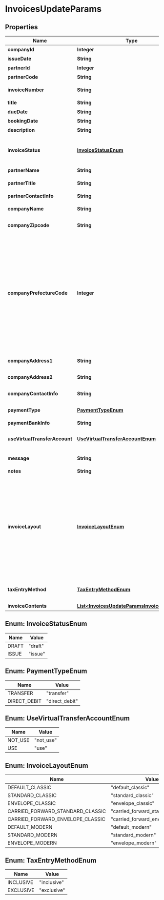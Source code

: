 

# InvoicesUpdateParams

## Properties

Name | Type | Description | Notes
------------ | ------------- | ------------- | -------------
**companyId** | **Integer** | 事業所ID | 
**issueDate** | **String** | 請求日 (yyyy-mm-dd) |  [optional]
**partnerId** | **Integer** | 取引先ID |  [optional]
**partnerCode** | **String** | 取引先コード |  [optional]
**invoiceNumber** | **String** | 請求書番号 (デフォルト: 自動採番されます) |  [optional]
**title** | **String** | タイトル (デフォルト: 請求書) |  [optional]
**dueDate** | **String** | 期日 (yyyy-mm-dd) |  [optional]
**bookingDate** | **String** | 売上計上日 |  [optional]
**description** | **String** | 概要 |  [optional]
**invoiceStatus** | [**InvoiceStatusEnum**](#InvoiceStatusEnum) | 請求書ステータス  (draft: 下書き (デフォルト), issue: 発行(請求先ワークフローを利用している場合は承認済の請求書にのみ指定できます)) |  [optional]
**partnerName** | **String** | 取引先名 |  [optional]
**partnerTitle** | **String** | 敬称（御中、様、(空白)の3つから選択） |  [optional]
**partnerContactInfo** | **String** | 取引先担当者名 |  [optional]
**companyName** | **String** | 事業所名 (デフォルトは事業所設定情報が補完されます) |  [optional]
**companyZipcode** | **String** | 郵便番号 (デフォルトは事業所設定情報が補完されます) |  [optional]
**companyPrefectureCode** | **Integer** | 都道府県コード（0:北海道、1:青森、2:岩手、3:宮城、4:秋田、5:山形、6:福島、7:茨城、8:栃木、9:群馬、10:埼玉、11:千葉、12:東京、13:神奈川、14:新潟、15:富山、16:石川、17:福井、18:山梨、19:長野、20:岐阜、21:静岡、22:愛知、23:三重、24:滋賀、25:京都、26:大阪、27:兵庫、28:奈良、29:和歌山、30:鳥取、31:島根、32:岡山、33:広島、34:山口、35:徳島、36:香川、37:愛媛、38:高知、39:福岡、40:佐賀、41:長崎、42:熊本、43:大分、44:宮崎、45:鹿児島、46:沖縄) (デフォルトは事業所設定情報が補完されます) |  [optional]
**companyAddress1** | **String** | 市区町村・番地 (デフォルトは事業所設定情報が補完されます) |  [optional]
**companyAddress2** | **String** | 建物名・部屋番号など (デフォルトは事業所設定情報が補完されます) |  [optional]
**companyContactInfo** | **String** | 事業所担当者名 (デフォルトは事業所設定情報が補完されます) |  [optional]
**paymentType** | [**PaymentTypeEnum**](#PaymentTypeEnum) | 支払方法 (振込: transfer, 引き落とし: direct_debit) |  [optional]
**paymentBankInfo** | **String** | 支払口座 |  [optional]
**useVirtualTransferAccount** | [**UseVirtualTransferAccountEnum**](#UseVirtualTransferAccountEnum) | 振込専用口座の利用(利用しない: not_use(デフォルト), 利用する: use) |  [optional]
**message** | **String** | メッセージ (デフォルト: 下記の通りご請求申し上げます。) |  [optional]
**notes** | **String** | 備考 |  [optional]
**invoiceLayout** | [**InvoiceLayoutEnum**](#InvoiceLayoutEnum) | レイアウト(default_classic: レイアウト１/クラシック (デフォルト), standard_classic: レイアウト２/クラシック, envelope_classic: 封筒１/クラシック, carried_forward_standard_classic: レイアウト３（繰越金額欄あり）/クラシック, carried_forward_envelope_classic: 封筒２（繰越金額欄あり）/クラシック, default_modern: レイアウト１/モダン, standard_modern: レイアウト２/モダン, envelope_modern: 封筒/モダン) |  [optional]
**taxEntryMethod** | [**TaxEntryMethodEnum**](#TaxEntryMethodEnum) | 請求書の消費税計算方法(inclusive: 内税表示, exclusive: 外税表示 (デフォルト)) |  [optional]
**invoiceContents** | [**List&lt;InvoicesUpdateParamsInvoiceContents&gt;**](InvoicesUpdateParamsInvoiceContents.md) | 請求内容 |  [optional]



## Enum: InvoiceStatusEnum

Name | Value
---- | -----
DRAFT | &quot;draft&quot;
ISSUE | &quot;issue&quot;



## Enum: PaymentTypeEnum

Name | Value
---- | -----
TRANSFER | &quot;transfer&quot;
DIRECT_DEBIT | &quot;direct_debit&quot;



## Enum: UseVirtualTransferAccountEnum

Name | Value
---- | -----
NOT_USE | &quot;not_use&quot;
USE | &quot;use&quot;



## Enum: InvoiceLayoutEnum

Name | Value
---- | -----
DEFAULT_CLASSIC | &quot;default_classic&quot;
STANDARD_CLASSIC | &quot;standard_classic&quot;
ENVELOPE_CLASSIC | &quot;envelope_classic&quot;
CARRIED_FORWARD_STANDARD_CLASSIC | &quot;carried_forward_standard_classic&quot;
CARRIED_FORWARD_ENVELOPE_CLASSIC | &quot;carried_forward_envelope_classic&quot;
DEFAULT_MODERN | &quot;default_modern&quot;
STANDARD_MODERN | &quot;standard_modern&quot;
ENVELOPE_MODERN | &quot;envelope_modern&quot;



## Enum: TaxEntryMethodEnum

Name | Value
---- | -----
INCLUSIVE | &quot;inclusive&quot;
EXCLUSIVE | &quot;exclusive&quot;



